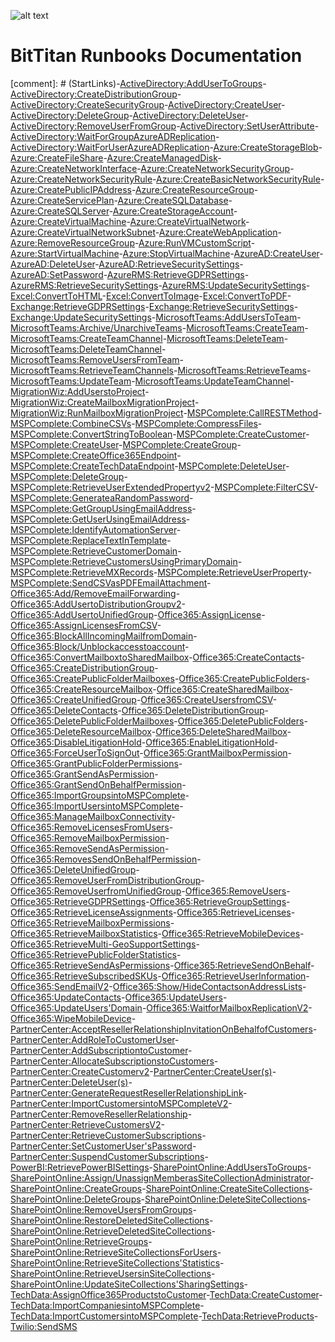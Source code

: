 ![alt text](https://blog.bittitan.com/wp-content/uploads/BitTitan_1220x300_grey.png "BitTitan Logo")
# BitTitan Runbooks Documentation

[comment]: # (StartLinks)-[ActiveDirectory:AddUserToGroups](pages/docs/ActiveDirectory/AddUserToGroups.html)-[ActiveDirectory:CreateDistributionGroup](pages/docs/ActiveDirectory/CreateDistributionGroup.html)-[ActiveDirectory:CreateSecurityGroup](pages/docs/ActiveDirectory/CreateSecurityGroup.html)-[ActiveDirectory:CreateUser](pages/docs/ActiveDirectory/CreateUser.html)-[ActiveDirectory:DeleteGroup](pages/docs/ActiveDirectory/DeleteGroup.html)-[ActiveDirectory:DeleteUser](pages/docs/ActiveDirectory/DeleteUser.html)-[ActiveDirectory:RemoveUserFromGroup](pages/docs/ActiveDirectory/RemoveUserFromGroups.html)-[ActiveDirectory:SetUserAttribute](pages/docs/ActiveDirectory/SetUserAttribute.html)-[ActiveDirectory:WaitForGroupAzureADReplication](pages/docs/ActiveDirectory/WaitForGroupAzureADReplication.html)-[ActiveDirectory:WaitForUserAzureADReplication](pages/docs/ActiveDirectory/WaitForUserAzureADReplication.html)-[Azure:CreateStorageBlob](pages/docs/Azure/CreateAzureBlob.html)-[Azure:CreateFileShare](pages/docs/Azure/CreateAzureFileShare.html)-[Azure:CreateManagedDisk](pages/docs/Azure/CreateAzureManagedDisk.html)-[Azure:CreateNetworkInterface](pages/docs/Azure/CreateAzureNetworkInterface.html)-[Azure:CreateNetworkSecurityGroup](pages/docs/Azure/CreateAzureNetworkSecurityGroup.html)-[Azure:CreateNetworkSecurityRule](pages/docs/Azure/CreateAzureNetworkSecurityRule.html)-[Azure:CreateBasicNetworkSecurityRule](pages/docs/Azure/CreateAzureNetworkSecurityRuleBasic.html)-[Azure:CreatePublicIPAddress](pages/docs/Azure/CreateAzurePublicIPAddress.html)-[Azure:CreateResourceGroup](pages/docs/Azure/CreateAzureResourceGroup.html)-[Azure:CreateServicePlan](pages/docs/Azure/CreateAzureServicePlan.html)-[Azure:CreateSQLDatabase](pages/docs/Azure/CreateAzureSQLDatabase.html)-[Azure:CreateSQLServer](pages/docs/Azure/CreateAzureSQLServer.html)-[Azure:CreateStorageAccount](pages/docs/Azure/CreateAzureStorageAccount.html)-[Azure:CreateVirtualMachine](pages/docs/Azure/CreateAzureVirtualMachine.html)-[Azure:CreateVirtualNetwork](pages/docs/Azure/CreateAzureVirtualNetwork.html)-[Azure:CreateVirtualNetworkSubnet](pages/docs/Azure/CreateAzureVirtualNetworkSubnetConfig.html)-[Azure:CreateWebApplication](pages/docs/Azure/CreateAzureWebApp.html)-[Azure:RemoveResourceGroup](pages/docs/Azure/RemoveAzureResourceGroup.html)-[Azure:RunVMCustomScript](pages/docs/Azure/RunVMCustomScript.html)-[Azure:StartVirtualMachine](pages/docs/Azure/StartAzureVirtualMachine.html)-[Azure:StopVirtualMachine](pages/docs/Azure/StopAzureVirtualMachine.html)-[AzureAD:CreateUser](pages/docs/AzureAD/CreateUser.html)-[AzureAD:DeleteUser](pages/docs/AzureAD/DeleteUser.html)-[AzureAD:RetrieveSecuritySettings](pages/docs/AzureAD/RetrieveSecuritySettings.html)-[AzureAD:SetPassword](pages/docs/AzureAD/SetPassword.html)-[AzureRMS:RetrieveGDPRSettings](pages/docs/AzureRMS/RetrieveGdprSettings.html)-[AzureRMS:RetrieveSecuritySettings](pages/docs/AzureRMS/RetrieveSecuritySettings.html)-[AzureRMS:UpdateSecuritySettings](pages/docs/AzureRMS/UpdateSecuritySettings.html)-[Excel:ConvertToHTML](pages/docs/Excel/ConvertToHTML.html)-[Excel:ConvertToImage](pages/docs/Excel/ConvertToImage.html)-[Excel:ConvertToPDF](pages/docs/Excel/ConvertToPDF.html)-[Exchange:RetrieveGDPRSettings](pages/docs/Exchange/RetrieveGdprSettings.html)-[Exchange:RetrieveSecuritySettings](pages/docs/Exchange/RetrieveSecuritySettings.html)-[Exchange:UpdateSecuritySettings](pages/docs/Exchange/UpdateSecuritySettings.html)-[MicrosoftTeams:AddUsersToTeam](pages/docs/MicrosoftTeams/AddUsersToTeam.html)-[MicrosoftTeams:Archive/UnarchiveTeams](pages/docs/MicrosoftTeams/ArchiveUnArchiveTeams.html)-[MicrosoftTeams:CreateTeam](pages/docs/MicrosoftTeams/CreateTeam.html)-[MicrosoftTeams:CreateTeamChannel](pages/docs/MicrosoftTeams/CreateTeamChannel.html)-[MicrosoftTeams:DeleteTeam](pages/docs/MicrosoftTeams/DeleteTeam.html)-[MicrosoftTeams:DeleteTeamChannel](pages/docs/MicrosoftTeams/DeleteTeamChannel.html)-[MicrosoftTeams:RemoveUsersFromTeam](pages/docs/MicrosoftTeams/RemoveUsersFromTeam.html)-[MicrosoftTeams:RetrieveTeamChannels](pages/docs/MicrosoftTeams/RetrieveTeamChannels.html)-[MicrosoftTeams:RetrieveTeams](pages/docs/MicrosoftTeams/RetrieveTeams.html)-[MicrosoftTeams:UpdateTeam](pages/docs/MicrosoftTeams/UpdateTeam.html)-[MicrosoftTeams:UpdateTeamChannel](pages/docs/MicrosoftTeams/UpdateTeamChannel.html)-[MigrationWiz:AddUserstoProject](pages/docs/MigrationWiz/AddUsersToProject.html)-[MigrationWiz:CreateMailboxMigrationProject](pages/docs/MigrationWiz/CreateMailboxMigrationProject.html)-[MigrationWiz:RunMailboxMigrationProject](pages/docs/MigrationWiz/RunMailboxMigrationProject.html)-[MSPComplete:CallRESTMethod](pages/docs/MSPComplete/CallRestMethod.html)-[MSPComplete:CombineCSVs](pages/docs/MSPComplete/CombineCSVs.html)-[MSPComplete:CompressFiles](pages/docs/MSPComplete/CompressFiles.html)-[MSPComplete:ConvertStringToBoolean](pages/docs/MSPComplete/ConvertStringToBoolean.html)-[MSPComplete:CreateCustomer](pages/docs/MSPComplete/CreateMSPCompleteCustomer.html)-[MSPComplete:CreateUser](pages/docs/MSPComplete/CreateMSPCompleteCustomerEndUser.html)-[MSPComplete:CreateGroup](pages/docs/MSPComplete/CreateMSPCompleteGroup.html)-[MSPComplete:CreateOffice365Endpoint](pages/docs/MSPComplete/CreateOffice365Endpoint.html)-[MSPComplete:CreateTechDataEndpoint](pages/docs/MSPComplete/CreateTechDataEndpoint.html)-[MSPComplete:DeleteUser](pages/docs/MSPComplete/DeleteMSPCompleteCustomerEndUser.html)-[MSPComplete:DeleteGroup](pages/docs/MSPComplete/DeleteMSPCompleteCustomerGroup.html)-[MSPComplete:RetrieveUserExtendedPropertyv2](pages/docs/MSPComplete/ExposeMSPCompleteUserExtendedProperty.html)-[MSPComplete:FilterCSV](pages/docs/MSPComplete/FilterCSV.html)-[MSPComplete:GenerateaRandomPassword](pages/docs/MSPComplete/GeneratePassword.html)-[MSPComplete:GetGroupUsingEmailAddress](pages/docs/MSPComplete/GetMSPCompleteGroupUsingEmailAddress.html)-[MSPComplete:GetUserUsingEmailAddress](pages/docs/MSPComplete/GetMSPCompleteUserUsingEmailAddress.html)-[MSPComplete:IdentifyAutomationServer](pages/docs/MSPComplete/IdentifyAutomationServer.html)-[MSPComplete:ReplaceTextInTemplate](pages/docs/MSPComplete/ReplaceTextInTemplate.html)-[MSPComplete:RetrieveCustomerDomain](pages/docs/MSPComplete/RetrieveCustomerDomain.html)-[MSPComplete:RetrieveCustomersUsingPrimaryDomain](pages/docs/MSPComplete/RetrieveCustomersUsingPrimaryDomain.html)-[MSPComplete:RetrieveMXRecords](pages/docs/MSPComplete/RetrieveMXRecords.html)-[MSPComplete:RetrieveUserProperty](pages/docs/MSPComplete/RetrieveUserProperty.html)-[MSPComplete:SendCSVasPDFEmailAttachment](pages/docs/MSPComplete/SendCsvAsPdfEmailAttachment.html)-[Office365:Add/RemoveEmailForwarding](pages/docs/Office365/AddRemoveEmailForwarding.html)-[Office365:AddUsertoDistributionGroupv2](pages/docs/Office365/AddUserToDistributionGroup.html)-[Office365:AddUsertoUnifiedGroup](pages/docs/Office365/AddUserToUnifiedGroup.html)-[Office365:AssignLicense](pages/docs/Office365/AssignLicense.html)-[Office365:AssignLicensesFromCSV](pages/docs/Office365/AssignLicensesFromCsv.html)-[Office365:BlockAllIncomingMailfromDomain](pages/docs/Office365/BlockAllIncomingMailFromDomain.html)-[Office365:Block/Unblockaccesstoaccount](pages/docs/Office365/BlockUnblockAccessToAccount.html)-[Office365:ConvertMailboxtoSharedMailbox](pages/docs/Office365/ConvertMailboxToSharedMailbox.html)-[Office365:CreateContacts](pages/docs/Office365/CreateContacts.html)-[Office365:CreateDistributionGroup](pages/docs/Office365/CreateDistributionGroup.html)-[Office365:CreatePublicFolderMailboxes](pages/docs/Office365/CreatePublicFolderMailboxes.html)-[Office365:CreatePublicFolders](pages/docs/Office365/CreatePublicFolders.html)-[Office365:CreateResourceMailbox](pages/docs/Office365/CreateResourceMailbox.html)-[Office365:CreateSharedMailbox](pages/docs/Office365/CreateSharedMailbox.html)-[Office365:CreateUnifiedGroup](pages/docs/Office365/CreateUnifiedGroup.html)-[Office365:CreateUsersfromCSV](pages/docs/Office365/CreateUsersFromCsv.html)-[Office365:DeleteContacts](pages/docs/Office365/DeleteContacts.html)-[Office365:DeleteDistributionGroup](pages/docs/Office365/DeleteDistributionGroup.html)-[Office365:DeletePublicFolderMailboxes](pages/docs/Office365/DeletePublicFolderMailboxes.html)-[Office365:DeletePublicFolders](pages/docs/Office365/DeletePublicFolders.html)-[Office365:DeleteResourceMailbox](pages/docs/Office365/DeleteResourceMailbox.html)-[Office365:DeleteSharedMailbox](pages/docs/Office365/DeleteSharedMailbox.html)-[Office365:DisableLitigationHold](pages/docs/Office365/DisableLitigationHold.html)-[Office365:EnableLitigationHold](pages/docs/Office365/EnableLitigationHold.html)-[Office365:ForceUserToSignOut](pages/docs/Office365/ForceUserToSignOut.html)-[Office365:GrantMailboxPermission](pages/docs/Office365/GrantMailboxPermission.html)-[Office365:GrantPublicFolderPermissions](pages/docs/Office365/GrantPublicFolderPermissions.html)-[Office365:GrantSendAsPermission](pages/docs/Office365/GrantSendAsPermissions.html)-[Office365:GrantSendOnBehalfPermission](pages/docs/Office365/GrantSendOnBehalfPermissions.html)-[Office365:ImportGroupsintoMSPComplete](pages/docs/Office365/ImportGroupsIntoMSPComplete.html)-[Office365:ImportUsersintoMSPComplete](pages/docs/Office365/ImportUsersIntoMSPComplete.html)-[Office365:ManageMailboxConnectivity](pages/docs/Office365/ManageMailboxConnectivity.html)-[Office365:RemoveLicensesFromUsers](pages/docs/Office365/RemoveLicensesFromUsers.html)-[Office365:RemoveMailboxPermission](pages/docs/Office365/RemoveMailboxPermission.html)-[Office365:RemoveSendAsPermission](pages/docs/Office365/RemoveSendAsPermission.html)-[Office365:RemovesSendOnBehalfPermission](pages/docs/Office365/RemoveSendOnBehalfPermissions.html)-[Office365:DeleteUnifiedGroup](pages/docs/Office365/RemoveUnifiedGroup.html)-[Office365:RemoveUserFromDistributionGroup](pages/docs/Office365/RemoveUserFromDistributionGroup.html)-[Office365:RemoveUserfromUnifiedGroup](pages/docs/Office365/RemoveUserFromUnifiedGroup.html)-[Office365:RemoveUsers](pages/docs/Office365/RemoveUsers.html)-[Office365:RetrieveGDPRSettings](pages/docs/Office365/RetrieveGdprSettings.html)-[Office365:RetrieveGroupSettings](pages/docs/Office365/RetrieveGroupSettings.html)-[Office365:RetrieveLicenseAssignments](pages/docs/Office365/RetrieveLicenseAssignments.html)-[Office365:RetrieveLicenses](pages/docs/Office365/RetrieveLicenses.html)-[Office365:RetrieveMailboxPermissions](pages/docs/Office365/RetrieveMailboxPermissions.html)-[Office365:RetrieveMailboxStatistics](pages/docs/Office365/RetrieveMailboxStatistics.html)-[Office365:RetrieveMobileDevices](pages/docs/Office365/RetrieveMobileDevices.html)-[Office365:RetrieveMulti-GeoSupportSettings](pages/docs/Office365/RetrieveMultiGeoSupportSetting.html)-[Office365:RetrievePublicFolderStatistics](pages/docs/Office365/RetrievePublicFolderStatistics.html)-[Office365:RetrieveSendAsPermissions](pages/docs/Office365/RetrieveSendAsPermissions.html)-[Office365:RetrieveSendOnBehalf](pages/docs/Office365/RetrieveSendOnBehalf.html)-[Office365:RetrieveSubscribedSKUs](pages/docs/Office365/RetrieveSubscribedSkus.html)-[Office365:RetrieveUserInformation](pages/docs/Office365/RetrieveUserInformation.html)-[Office365:SendEmailV2](pages/docs/Office365/SendEmail.html)-[Office365:Show/HideContactsonAddressLists](pages/docs/Office365/ShowHideContacts.html)-[Office365:UpdateContacts](pages/docs/Office365/UpdateContacts.html)-[Office365:UpdateUsers](pages/docs/Office365/UpdateUsers.html)-[Office365:UpdateUsers'Domain](pages/docs/Office365/UpdateUsersDomain.html)-[Office365:WaitforMailboxReplicationV2](pages/docs/Office365/WaitForMailboxReplication.html)-[Office365:WipeMobileDevice](pages/docs/Office365/WipeMobileDevice.html)-[PartnerCenter:AcceptResellerRelationshipInvitationOnBehalfofCustomers](pages/docs/PartnerCenter/AcceptResellerRelationshipInvitationOnBehalfOfCustomers.html)-[PartnerCenter:AddRoleToCustomerUser](pages/docs/PartnerCenter/AddRoleToCustomerUser.html)-[PartnerCenter:AddSubscriptiontoCustomer](pages/docs/PartnerCenter/AddSubscriptionToCustomer.html)-[PartnerCenter:AllocateSubscriptionstoCustomers](pages/docs/PartnerCenter/AllocateSubscriptionsToCustomers.html)-[PartnerCenter:CreateCustomerv2](pages/docs/PartnerCenter/CreateCustomer.html)-[PartnerCenter:CreateUser(s)](pages/docs/PartnerCenter/CreateCustomerUser.html)-[PartnerCenter:DeleteUser(s)](pages/docs/PartnerCenter/DeleteCustomerUser.html)-[PartnerCenter:GenerateRequestResellerRelationshipLink](pages/docs/PartnerCenter/GenerateRequestResellerRelationshipLink.html)-[PartnerCenter:ImportCustomersintoMSPCompleteV2](pages/docs/PartnerCenter/ImportCustomersIntoMSPComplete.html)-[PartnerCenter:RemoveResellerRelationship](pages/docs/PartnerCenter/RemoveResellerRelationship.html)-[PartnerCenter:RetrieveCustomersV2](pages/docs/PartnerCenter/RetrieveCustomers.html)-[PartnerCenter:RetrieveCustomerSubscriptions](pages/docs/PartnerCenter/RetrieveCustomerSubscriptions.html)-[PartnerCenter:SetCustomerUser'sPassword](pages/docs/PartnerCenter/SetCustomerUserPassword.html)-[PartnerCenter:SuspendCustomerSubscriptions](pages/docs/PartnerCenter/SuspendCustomerSubscriptions.html)-[PowerBI:RetrievePowerBISettings](pages/docs/PowerBI/RetrieveSettings.html)-[SharePointOnline:AddUsersToGroups](pages/docs/SharePointOnline/AddUsersToGroups.html)-[SharePointOnline:Assign/UnassignMemberasSiteCollectionAdministrator](pages/docs/SharePointOnline/AssignUnassignMembersAsSiteCollectionAdministrator.html)-[SharePointOnline:CreateGroups](pages/docs/SharePointOnline/CreateGroups.html)-[SharePointOnline:CreateSiteCollections](pages/docs/SharePointOnline/CreateSiteCollections.html)-[SharePointOnline:DeleteGroups](pages/docs/SharePointOnline/DeleteGroups.html)-[SharePointOnline:DeleteSiteCollections](pages/docs/SharePointOnline/DeleteSiteCollections.html)-[SharePointOnline:RemoveUsersFromGroups](pages/docs/SharePointOnline/RemoveUsersFromGroups.html)-[SharePointOnline:RestoreDeletedSiteCollections](pages/docs/SharePointOnline/RestoreDeletedSiteCollections.html)-[SharePointOnline:RetrieveDeletedSiteCollections](pages/docs/SharePointOnline/RetrieveDeletedSiteCollections.html)-[SharePointOnline:RetrieveGroups](pages/docs/SharePointOnline/RetrieveGroups.html)-[SharePointOnline:RetrieveSiteCollectionsForUsers](pages/docs/SharePointOnline/RetrieveSiteCollectionsForUsers.html)-[SharePointOnline:RetrieveSiteCollections'Statistics](pages/docs/SharePointOnline/RetrieveSiteCollectionsStatistics.html)-[SharePointOnline:RetrieveUsersinSiteCollections](pages/docs/SharePointOnline/RetrieveUsersInSiteCollections.html)-[SharePointOnline:UpdateSiteCollections'SharingSettings](pages/docs/SharePointOnline/UpdateSiteCollectionsSharingSettings.html)-[TechData:AssignOffice365ProductstoCustomer](pages/docs/TechData/AssignOffice365ProductsToCustomer.html)-[TechData:CreateCustomer](pages/docs/TechData/CreateCustomer.html)-[TechData:ImportCompaniesintoMSPComplete](pages/docs/TechData/ImportCompaniesIntoMSPComplete.html)-[TechData:ImportCustomersintoMSPComplete](pages/docs/TechData/ImportCustomersIntoMSPComplete.html)-[TechData:RetrieveProducts](pages/docs/TechData/RetrieveProducts.html)-[Twilio:SendSMS](pages/docs/Twilio/SendSMS.html)